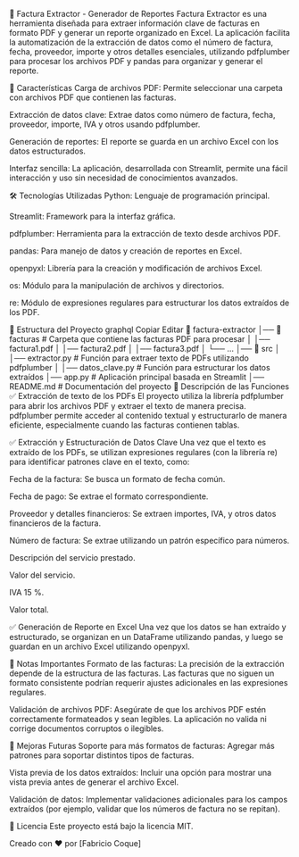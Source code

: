 📂 Factura Extractor - Generador de Reportes
Factura Extractor es una herramienta diseñada para extraer información clave de facturas en formato PDF y generar un reporte organizado en Excel. La aplicación facilita la automatización de la extracción de datos como el número de factura, fecha, proveedor, importe y otros detalles esenciales, utilizando pdfplumber para procesar los archivos PDF y pandas para organizar y generar el reporte.

🚀 Características
Carga de archivos PDF: Permite seleccionar una carpeta con archivos PDF que contienen las facturas.

Extracción de datos clave: Extrae datos como número de factura, fecha, proveedor, importe, IVA y otros usando pdfplumber.

Generación de reportes: El reporte se guarda en un archivo Excel con los datos estructurados.

Interfaz sencilla: La aplicación, desarrollada con Streamlit, permite una fácil interacción y uso sin necesidad de conocimientos avanzados.

🛠️ Tecnologías Utilizadas
Python: Lenguaje de programación principal.

Streamlit: Framework para la interfaz gráfica.

pdfplumber: Herramienta para la extracción de texto desde archivos PDF.

pandas: Para manejo de datos y creación de reportes en Excel.

openpyxl: Librería para la creación y modificación de archivos Excel.

os: Módulo para la manipulación de archivos y directorios.

re: Módulo de expresiones regulares para estructurar los datos extraídos de los PDF.

📂 Estructura del Proyecto
graphql
Copiar
Editar
📂 factura-extractor
│── 📂 facturas                # Carpeta que contiene las facturas PDF para procesar
│   │── factura1.pdf
│   │── factura2.pdf
│   │── factura3.pdf
│   └── ...
│── 📂 src
│   │── extractor.py           # Función para extraer texto de PDFs utilizando pdfplumber
│   │── datos_clave.py         # Función para estructurar los datos extraídos
│── app.py                     # Aplicación principal basada en Streamlit
│── README.md                  # Documentación del proyecto
📝 Descripción de las Funciones
✅ Extracción de texto de los PDFs
El proyecto utiliza la librería pdfplumber para abrir los archivos PDF y extraer el texto de manera precisa. pdfplumber permite acceder al contenido textual y estructurarlo de manera eficiente, especialmente cuando las facturas contienen tablas.

✅ Extracción y Estructuración de Datos Clave
Una vez que el texto es extraído de los PDFs, se utilizan expresiones regulares (con la librería re) para identificar patrones clave en el texto, como:

Fecha de la factura: Se busca un formato de fecha común.

Fecha de pago: Se extrae el formato correspondiente.

Proveedor y detalles financieros: Se extraen importes, IVA, y otros datos financieros de la factura.

Número de factura: Se extrae utilizando un patrón específico para números.

Descripción del servicio prestado.

Valor del servicio.

IVA 15 %.

Valor total.

✅ Generación de Reporte en Excel
Una vez que los datos se han extraído y estructurado, se organizan en un DataFrame utilizando pandas, y luego se guardan en un archivo Excel utilizando openpyxl.

📌 Notas Importantes
Formato de las facturas: La precisión de la extracción depende de la estructura de las facturas. Las facturas que no siguen un formato consistente podrían requerir ajustes adicionales en las expresiones regulares.

Validación de archivos PDF: Asegúrate de que los archivos PDF estén correctamente formateados y sean legibles. La aplicación no valida ni corrige documentos corruptos o ilegibles.

🚧 Mejoras Futuras
Soporte para más formatos de facturas: Agregar más patrones para soportar distintos tipos de facturas.

Vista previa de los datos extraídos: Incluir una opción para mostrar una vista previa antes de generar el archivo Excel.

Validación de datos: Implementar validaciones adicionales para los campos extraídos (por ejemplo, validar que los números de factura no se repitan).

📜 Licencia
Este proyecto está bajo la licencia MIT.

Creado con ❤️ por [Fabricio Coque]
